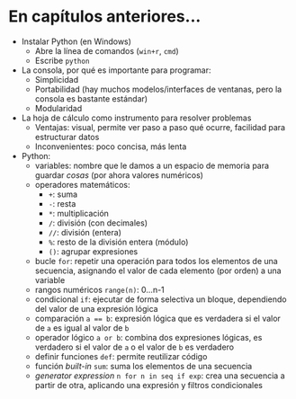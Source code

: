 # En capítulos anteriores...

- Instalar Python (en Windows)
    - Abre la línea de comandos (`win+r`, `cmd`)
    - Escribe `python`
- La consola, por qué es importante para programar:
    - Simplicidad
    - Portabilidad (hay muchos modelos/interfaces de ventanas, pero la consola es bastante estándar)
    - Modularidad
- La hoja de cálculo como instrumento para resolver problemas
    - Ventajas: visual, permite ver paso a paso qué ocurre, facilidad para estructurar datos
    - Inconvenientes: poco concisa, más lenta
- Python:
    - variables: nombre que le damos a un espacio de memoria para guardar *cosas* (por ahora valores numéricos)
    - operadores matemáticos:
        - `+`: suma
        - `-`: resta
        - `*`: multiplicación
        - `/`: división (con decimales)
        - `//`: división (entera)
        - `%`: resto de la división entera (módulo)
        - `()`: agrupar expresiones
    - bucle `for`: repetir una operación para todos los elementos de una secuencia, asignando el valor de cada elemento (por orden) a una variable
    - rangos numéricos `range(n)`: 0...n-1
    - condicional `if`: ejecutar de forma selectiva un bloque, dependiendo del valor de una expresión lógica
    - comparación `a == b`: expresión lógica que es verdadera si el valor de `a` es igual al valor de `b`
    - operador lógico `a or b`: combina dos expresiones lógicas, es verdadero si el valor de `a` o el valor de `b` es verdadero
    - definir funciones `def`: permite reutilizar código
    - función *built-in* `sum`: suma los elementos de una secuencia
    - *generator expression* `n for n in seq if exp`: crea una secuencia a partir de otra, aplicando una expresión y filtros condicionales